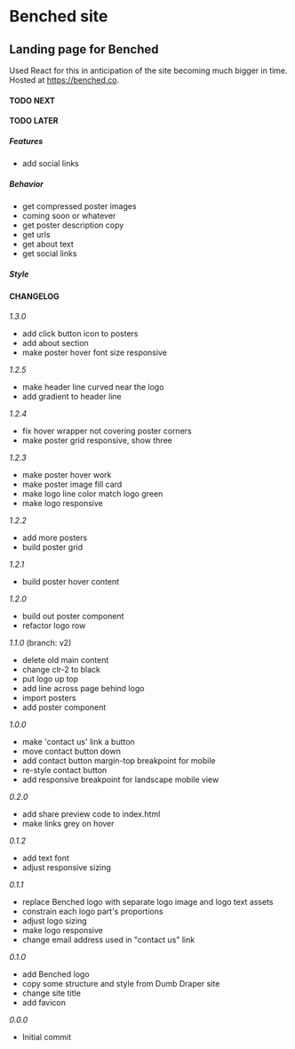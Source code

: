 # Benched site

## Landing page for Benched

Used React for this in anticipation of the site becoming much bigger in time. Hosted at https://benched.co.

#### TODO NEXT

#### TODO LATER

##### Features

- add social links

##### Behavior

- get compressed poster images
- coming soon or whatever
- get poster description copy
- get urls
- get about text
- get social links

##### Style

#### CHANGELOG

_1.3.0_

- add click button icon to posters
- add about section
- make poster hover font size responsive

_1.2.5_

- make header line curved near the logo
- add gradient to header line

_1.2.4_

- fix hover wrapper not covering poster corners
- make poster grid responsive, show three

_1.2.3_

- make poster hover work
- make poster image fill card
- make logo line color match logo green
- make logo responsive

_1.2.2_

- add more posters
- build poster grid

_1.2.1_

- build poster hover content

_1.2.0_

- build out poster component
- refactor logo row

_1.1.0_ (branch: v2)

- delete old main content
- change clr-2 to black
- put logo up top
- add line across page behind logo
- import posters
- add poster component

_1.0.0_

- make 'contact us' link a button
- move contact button down
- add contact button margin-top breakpoint for mobile
- re-style contact button
- add responsive breakpoint for landscape mobile view

_0.2.0_

- add share preview code to index.html
- make links grey on hover

_0.1.2_

- add text font
- adjust responsive sizing

_0.1.1_

- replace Benched logo with separate logo image and logo text assets
- constrain each logo part's proportions
- adjust logo sizing
- make logo responsive
- change email address used in "contact us" link

_0.1.0_

- add Benched logo
- copy some structure and style from Dumb Draper site
- change site title
- add favicon

_0.0.0_

- Initial commit
